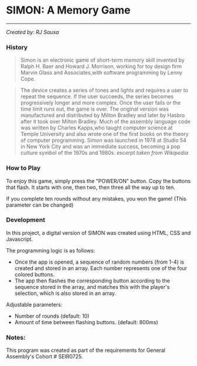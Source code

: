 # SIMON: A Memory Game
---
*Created by: RJ Sausa*

### History
>Simon is an electronic game of short-term memory skill invented by Ralph H. Baer and Howard J. Morrison, working for toy design firm Marvin Glass and Associates,with software programming by Lenny Cope.

>The device creates a series of tones and lights and requires a user to repeat the sequence. If the user succeeds, the series becomes progressively longer and more complex. Once the user fails or the time limit runs out, the game is over. The original version was manufactured and distributed by Milton Bradley and later by Hasbro after it took over Milton Bradley. Much of the assembly language code was written by Charles Kapps,who taught computer science at Temple University and also wrote one of the first books on the theory of computer programming. Simon was launched in 1978 at Studio 54 in New York City and was an immediate success, becoming a pop culture symbol of the 1970s and 1980s.
*excerpt taken from Wikipedia*


### How to Play
To enjoy this game, simply press the "POWER/ON" button.
Copy the buttons that flash. It starts with one, then two, then three all the way up to ten.

If you complete ten rounds without any mistakes, you won the game! (This parameter can be changed)


### Development
In this project, a digital version of SIMON was created using HTML, CSS and Javascript.

The programming logic is as follows:
- Once the app is opened, a sequence of random numbers (from 1-4) is created and stored in an array. Each number represents one of the four colored buttons.
- The app then flashes the corresponding button according to the sequence stored in the array, and matches this with the player's selection, which is also stored in an array.

Adjustable parameters:
- Number of rounds (default: 10)
- Amount of time between flashing buttons. (default: 800ms)


### Notes:
This program was created as part of the requirements for General Assembly's Cohort # SEIR0725.